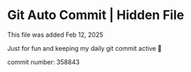 # Git Auto Commit | Hidden File

This file was added Feb 12, 2025

Just for fun and keeping my daily git commit active 🤪

commit number: 358843
